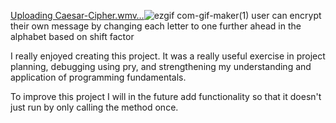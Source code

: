 [Uploading Caesar-Cipher.wmv…]()![ezgif com-gif-maker(1)](https://user-images.githubusercontent.com/89090572/143072168-796452a6-a008-47b3-ad20-b2a56b812761.gif)
 user can encrypt their own message by changing each letter to one further ahead in the alphabet based on shift factor

I really enjoyed creating this project. It was a really useful exercise in project planning, debugging using pry, and strengthening my understanding and application of programming fundamentals.

To improve this project I will in the future add functionality so that it doesn't just run by only calling the method once.

